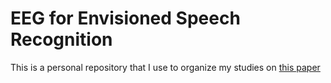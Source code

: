 # EEG for Envisioned Speech Recognition

This is a personal repository that I use to organize my studies on [this paper](https://arxiv.org/pdf/2203.15250v1.pdf)
